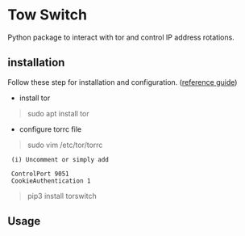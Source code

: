 ﻿# Tow Switch
Python package to interact with tor and control IP address rotations.


## installation 
Follow these step for installation and configuration. ([reference guide](https://sylvaindurand.org/use-tor-with-python/))
 - install tor
 

> sudo apt install tor

 - configure torrc file 

>  sudo vim /etc/tor/torrc
    

	 (i) Uncomment or simply add 
	 
	 ControlPort 9051
	 CookieAuthentication 1

>  pip3 install torswitch

## Usage
